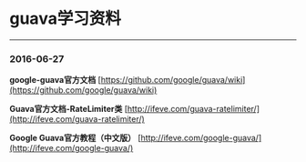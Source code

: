 # guava学习资料

---

### 2016-06-27
**google-guava官方文档**		[https://github.com/google/guava/wiki](https://github.com/google/guava/wiki)

**Guava官方文档-RateLimiter类**	[http://ifeve.com/guava-ratelimiter/](http://ifeve.com/guava-ratelimiter/)

**Google Guava官方教程（中文版）**		[http://ifeve.com/google-guava/](http://ifeve.com/google-guava/)